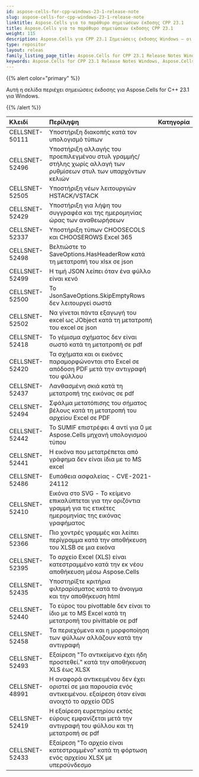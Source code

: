 ```yaml
---
id: aspose-cells-for-cpp-windows-23-1-release-note
slug: aspose-cells-for-cpp-windows-23-1-release-note
linktitle: Aspose.Cells για το παράθυρο σημειώσεων έκδοσης CPP 23.1
title: Aspose.Cells για το παράθυρο σημειώσεων έκδοσης CPP 23.1
weight: 115
description: Aspose.Cells για CPP 23.1 Σημειώσεις έκδοσης Windows – οι πιο πρόσφατες βελτιώσεις, νέες δυνατότητες και επιδιορθώσεις
type: repositor
layout: releas
family_listing_page_title: Aspose.Cells for CPP 23.1 Release Notes Window
keywords: Aspose.Cells for CPP 23.1 Release Notes Windows, Aspose.Cells for CPP 23.1 Windows updates and fixe
---
```

{{% alert color="primary" %}}

Αυτή η σελίδα περιέχει σημειώσεις έκδοσης για Aspose.Cells for C++ 23.1 για Windows.

{{% /alert %}}

|**Κλειδί**|**Περίληψη**|**Κατηγορία**|
| :- | :- | :- |
|CELLSNET-50111|Υποστήριξη διακοπής κατά τον υπολογισμό τύπων|
|CELLSNET-52496|Υποστήριξη αλλαγής του προεπιλεγμένου στυλ γραμμής/στήλης χωρίς αλλαγή των ρυθμίσεων στυλ των υπαρχόντων κελιών|
|CELLSNET-52505|Υποστήριξη νέων λειτουργιών HSTACK/VSTACK|
|CELLSNET-52429|Υποστήριξη για λήψη του συγγραφέα και της ημερομηνίας ώρας των αναθεωρήσεων|
|CELLSNET-52337|Υποστήριξη τύπων CHOOSECOLS και CHOOSEROWS Excel 365|
|CELLSNET-52498| Βελτιώστε το SaveOptions.HasHeaderRow κατά τη μετατροπή του xlsx σε json|
|CELLSNET-52499|Η τιμή JSON λείπει όταν ένα φύλλο είναι κενό|
|CELLSNET-52500|Το JsonSaveOptions.SkipEmptyRows δεν λειτουργεί σωστά|
|CELLSNET-52502|Να γίνεται πάντα εξαγωγή του excel ως JObject κατά τη μετατροπή του excel σε json|
|CELLSNET-52418|Το γέμισμα σχήματος δεν είναι σωστό κατά τη μετατροπή σε pdf|
|CELLSNET-52420| Τα σχήματα και οι εικόνες παραμορφώνονται στο Excel σε απόδοση PDF μετά την αντιγραφή του φύλλου|
|CELLSNET-52437|Λανθασμένη σκιά κατά τη μετατροπή της εικόνας σε pdf|
|CELLSNET-52494|Σφάλμα μετατόπισης του σήματος βέλους κατά τη μετατροπή του αρχείου Excel σε PDF|
|CELLSNET-52442|Το SUMIF επιστρέφει 4 αντί για 0 με Aspose.Cells μηχανή υπολογισμού τύπου|
|CELLSNET-52441|Η εικόνα που μετατρέπεται από γράφημα δεν είναι ίδια με το MS excel|
|CELLSNET-52486|Ευπάθεια ασφαλείας - CVE-2021-24112|
|CELLSNET-52410|Εικόνα στο SVG - Το κείμενο επικαλύπτεται για την οριζόντια γραμμή για τις ετικέτες ημερομηνίας της εικόνας γραφήματος|
|CELLSNET-52366| Πιο χοντρές γραμμές και λείπει περίγραμμα κατά την αποθήκευση του XLSB σε μια εικόνα|
|CELLSNET-52395|Το αρχείο Excel (XLS) είναι κατεστραμμένο κατά την εκ νέου αποθήκευση μέσω Aspose.Cells|
|CELLSNET-52435|Υποστηρίξτε κριτήρια φιλτραρίσματος κατά το άνοιγμα και την αποθήκευση html|
|CELLSNET-52440|Το εύρος του pivottable δεν είναι το ίδιο με το MS Excel κατά τη μετατροπή του pivittable σε pdf|
|CELLSNET-52458|Τα περιεχόμενα και η μορφοποίηση των φύλλων αλλάζουν κατά την αντιγραφή|
|CELLSNET-52493|Εξαίρεση "Το αντικείμενο έχει ήδη προστεθεί." κατά την αποθήκευση XLS έως XLSX|
|CELLSNET-48991|Η αναφορά αντικειμένου δεν έχει οριστεί σε μια παρουσία ενός αντικειμένου. εξαίρεση όταν είναι ανοιχτό το αρχείο ODS|
|CELLSNET-52419|Η εξαίρεση ευρετηρίου εκτός εύρους εμφανίζεται μετά την αντιγραφή του φύλλου και τη μετατροπή σε pdf|
|CELLSNET-52433|Εξαίρεση "Το αρχείο είναι κατεστραμμένο" κατά τη φόρτωση ενός αρχείου XLSX με υπερσύνδεσμο|
